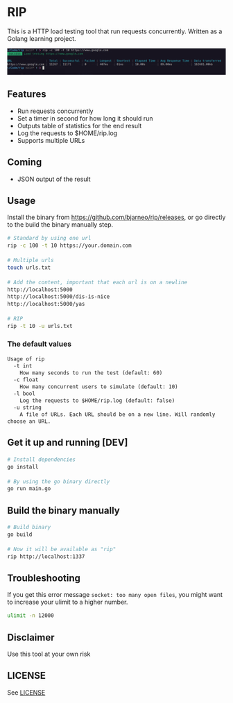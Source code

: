 # RIP

This is a HTTP load testing tool that run requests concurrently. Written as a Golang learning project.

![RIP](./rip.png)

## Features

-   Run requests concurrently
-   Set a timer in second for how long it should run
-   Outputs table of statistics for the end result
-   Log the requests to $HOME/rip.log
-   Supports multiple URLs

## Coming

-   JSON output of the result

## Usage

Install the binary from <https://github.com/bjarneo/rip/releases>, or go directly to the build the binary manually step.

```bash
# Standard by using one url
rip -c 100 -t 10 https://your.domain.com

# Multiple urls
touch urls.txt

# Add the content, important that each url is on a newline
http://localhost:5000
http://localhost:5000/dis-is-nice
http://localhost:5000/yas

# RIP
rip -t 10 -u urls.txt
```

### The default values

```
Usage of rip
  -t int
    How many seconds to run the test (default: 60)
  -c float
    How many concurrent users to simulate (default: 10)
  -l bool
    Log the requests to $HOME/rip.log (default: false)
  -u string
    A file of URLs. Each URL should be on a new line. Will randomly choose an URL.

```

## Get it up and running [DEV]

```bash
# Install dependencies
go install

# By using the go binary directly
go run main.go
```

## Build the binary manually

```bash
# Build binary
go build

# Now it will be available as "rip"
rip http://localhost:1337
```

## Troubleshooting

If you get this error message `socket: too many open files`, you might want to increase your ulimit to a higher number.

```bash
ulimit -n 12000
```

## Disclaimer

Use this tool at your own risk

## LICENSE

See [LICENSE](./LICENSE)
